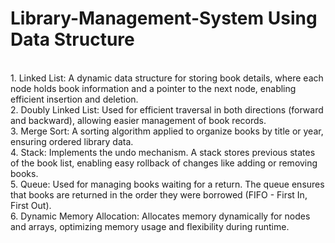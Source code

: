 # Library-Management-System Using Data Structure
<br>
1. Linked List: A dynamic data structure for storing book details, where each node holds book information and a pointer to the next node, enabling efficient insertion and deletion.
<br>
2. Doubly Linked List: Used for efficient traversal in both directions (forward and backward), allowing easier management of book records.
<br>
3. Merge Sort: A sorting algorithm applied to organize books by title or year, ensuring ordered library data.
<br>
4. Stack: Implements the undo mechanism. A stack stores previous states of the book list, enabling easy rollback of changes like adding or removing books.
<br>
5. Queue: Used for managing books waiting for a return. The queue ensures that books are returned in the order they were borrowed (FIFO - First In, First Out).
<br>
6. Dynamic Memory Allocation: Allocates memory dynamically for nodes and arrays, optimizing memory usage and flexibility during runtime.
<br>
